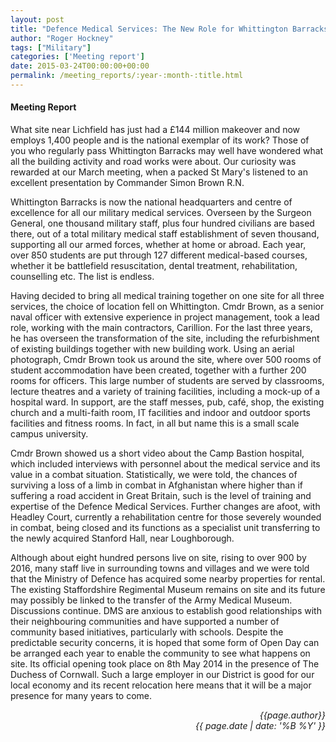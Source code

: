 ```yaml
---
layout: post
title: "Defence Medical Services: The New Role for Whittington Barracks"
author: "Roger Hockney"
tags: ["Military"]
categories: ['Meeting report']
date: 2015-03-24T00:00:00+00:00
permalink: /meeting_reports/:year-:month-:title.html
---
```

#### Meeting Report ####

What site near Lichfield has just had a £144 million makeover and now employs 1,400 people and is the national exemplar of its work? Those of you who regularly pass Whittington Barracks may well have wondered what all the building activity and road works were about. Our curiosity was rewarded at our March meeting, when a packed St Mary's listened to an excellent presentation by Commander Simon Brown R.N.

Whittington Barracks is now the national headquarters and centre of excellence for all our military medical services. Overseen by the Surgeon General, one thousand military staff, plus four hundred civilians are based there, out of a total military medical staff establishment of seven thousand, supporting all our armed forces, whether at home or abroad. Each year, over 850 students are put through 127 different medical-based courses, whether it be battlefield resuscitation, dental treatment, rehabilitation, counselling etc. The list is endless. 

Having decided to bring all medical training together on one site for all three services, the choice of location fell on Whittington. Cmdr Brown, as a senior naval officer with extensive experience in project management, took a lead role, working with the main contractors, Carillion. For the last three years, he has overseen the transformation of the site, including the refurbishment of existing buildings together with new building work. Using an aerial photograph, Cmdr Brown took us around the site, where over 500 rooms of student accommodation have been created, together with a further 200 rooms for officers. This large number of students are served by classrooms, lecture theatres and a variety of training facilities, including a mock-up of a hospital ward. In support, are the staff messes, pub, café, shop, the existing church and a multi-faith room, IT facilities and indoor and outdoor sports facilities and fitness rooms. In fact, in all but name this is a small scale campus university. 

Cmdr Brown showed us a short video about the Camp Bastion hospital, which included interviews with personnel about the medical service and its value in a combat situation. Statistically, we were told, the chances of surviving a loss of a limb in combat in Afghanistan where higher than if suffering a road accident in Great Britain, such is the level of training and expertise of the Defence Medical Services. Further changes are afoot, with Headley Court, currently a rehabilitation centre for those severely wounded in combat, being closed and its functions as a specialist unit transferring to the newly acquired Stanford Hall, near Loughborough. 

Although about eight hundred persons live on site, rising to over 900 by 2016, many staff live in surrounding towns and villages and we were told that the Ministry of Defence has acquired some nearby properties for rental. The existing Staffordshire Regimental Museum remains on site and its future may possibly be linked to the transfer of the Army Medical Museum. Discussions continue. DMS are anxious to establish good relationships with their neighbouring communities and have supported a number of community based initiatives, particularly with schools. Despite the predictable security concerns, it is hoped that some form of Open Day can be arranged each year to enable the community to see what happens on site. Its official opening took place on 8th May 2014 in the presence of The Duchess of Cornwall. Such a large employer in our District is good for our local economy and its recent relocation here means that it will be a major presence for many years to come. 

<p align="right"><i> {{page.author}} <br> {{ page.date | date: '%B %Y' }} </i></p>
